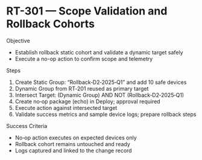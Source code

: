 # RT-301 — Scope Validation and Rollback Cohorts

Objective
- Establish rollback static cohort and validate a dynamic target safely
- Execute a no-op action to confirm scope and telemetry

Steps
1. Create Static Group: “Rollback‑D2‑2025‑Q1” and add 10 safe devices
2. Dynamic Group from RT‑201 reused as primary target
3. Intersect Target: (Dynamic Group) AND NOT (Rollback‑D2‑2025‑Q1)
4. Create no‑op package (echo) in Deploy; approval required
5. Execute action against intersected target
6. Validate success metrics and sample device logs; prepare rollback steps

Success Criteria
- No‑op action executes on expected devices only
- Rollback cohort remains untouched and ready
- Logs captured and linked to the change record
